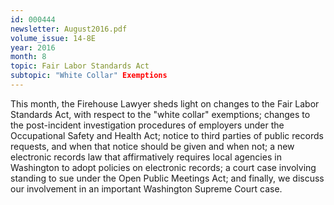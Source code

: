 ```yaml
---
id: 000444
newsletter: August2016.pdf
volume_issue: 14-8E
year: 2016
month: 8
topic: Fair Labor Standards Act
subtopic: "White Collar" Exemptions
---
```


This  month, the Firehouse Lawyer sheds light on changes to the Fair Labor Standards Act, with respect to the "white collar" exemptions; changes to the post-incident investigation procedures of employers under the Occupational Safety and Health Act; notice to third parties of public records requests, and when that notice should be given and when not; a new electronic records law that affirmatively requires local agencies in Washington to adopt policies on electronic records; a court case involving standing to sue under the Open Public Meetings Act; and finally, we discuss our involvement in an important Washington Supreme Court case.